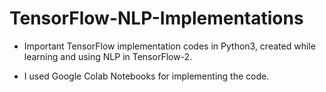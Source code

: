 # TensorFlow-NLP-Implementations

* Important TensorFlow implementation codes in Python3, created while learning and using NLP in TensorFlow-2.

* I used Google Colab Notebooks for implementing the code.
